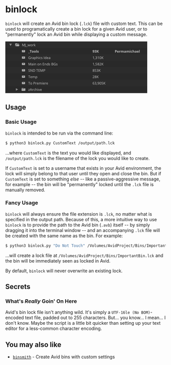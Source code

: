 # binlock
`binlock` will create an Avid bin lock (`.lck`) file with custom text.  This can be used to programatically create a bin lock for a given Avid user, or to "permanently" lock an Avid bin while displaying a custom message.

![Permamichael bin lock](doc/permalock.png)

## Usage
### Basic Usage
`binlock` is intended to be run via the command line:
```bash
$ python3 binlock.py CustomText /output/path.lck
```
...where `CustomText` is the text you would like displayed, and `/output/path.lck` is the filename of the lock you would like to create.

If `CustomText` is set to a username that exists in your Avid environment, the lock will simply belong to that user until they open and close the bin.  But if `CustomText` is set to something *else* -- like a passive-aggressive message, for example -- the bin will be "permanently" locked until the `.lck` file is manually removed.

### Fancy Usage

`binlock` will always ensure the file extension is `.lck`, no matter what is specified in the output path.  Because of this, a more intuitive way to use `binlock` is to provide the path to the Avid bin (`.avb`) itself -- by simply dragging it into the terminal window -- and an accompanying `.lck` file will be created with the same name as the bin.  For example:

```bash
$ python3 binlock.py "Do Not Touch" /Volumes/AvidProject/Bins/ImportantBin.avb
```
...will create a lock file at `/Volumes/AvidProject/Bins/ImportantBin.lck` and the bin will be immediately seen as locked in Avid.

By default, `binlock` will never overwrite an existing lock.

## Secrets
### What's *Really* Goin' On Here

Avid's bin lock file isn't anything wild.  It's simply a `UTF-16le (No BOM)`-encoded text file, padded out to 255 characters.  But... you know... I mean... I don't know.  Maybe the script is a little bit quicker than setting up your text editor for a less-common character encoding.

## You may also like
* [`binsmith`](https://github.com/mjiggidy/binsmith) - Create Avid bins with custom settings
